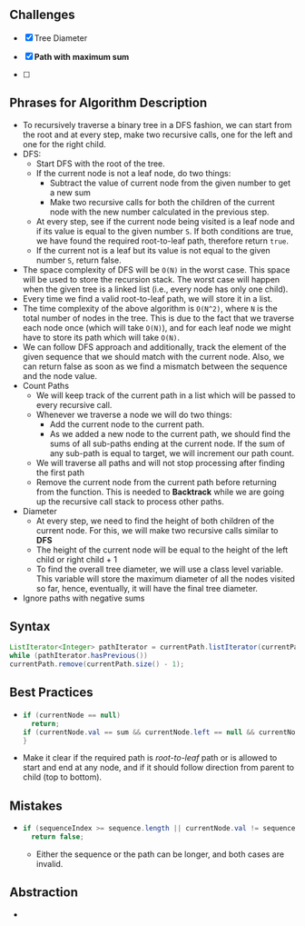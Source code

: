 ## Challenges

- [x] Tree Diameter
- [x] **Path with maximum sum**

- [ ] 

## Phrases for Algorithm Description

- To recursively traverse a binary tree in a DFS fashion, we can start from the root and at every step, make two recursive calls, one for the left and one for the right child.
- DFS:
  - Start DFS with the root of the tree.
  - If the current node is not a leaf node, do two things:
    - Subtract the value of current node from the given number to get a new sum
    - Make two recursive calls for both the children of the current node with the new number calculated in the previous step.
  - At every step, see if the current node being visited is a leaf node and if its value is equal to the given number `S`. If both conditions are true, we have found the required root-to-leaf path, therefore return `true`.
  - If the current not is a leaf but its value is not equal to the given number `S`, return false.
- The space complexity of DFS will be `O(N)` in the worst case. This space will be used to store the recursion stack. The worst case will happen when the given tree is a linked list (i.e., every node has only one child).
- Every time we find a valid root-to-leaf path, we will store it in a list.
- The time complexity of the above algorithm is `O(N^2)`, where `N` is the total number of nodes in the tree. This is due to the fact that we traverse each node once (which will take `O(N)`), and for each leaf node we might have to store its path which will take `O(N)`.
- We can follow DFS approach and additionally, track the element of the given sequence that we should match with the current node. Also, we can return false as soon as we find a mismatch between the sequence and the node value.
- Count Paths
  - We will keep track of the current path in a list which will be passed to every recursive call.
  - Whenever we traverse a node we will do two things:
    - Add the current node to the current path.
    - As we added a new node to the current path, we should find the sums of all sub-paths ending at the current node. If the sum of any sub-path is equal to target, we will increment our path count.
  - We will traverse all paths and will not stop processing after finding the first path
  - Remove the current node from the current path before returning from the function. This is needed to **Backtrack** while we are going up the recursive call stack to process other paths.
- Diameter
  - At every step, we need to find the height of both children of the current node. For this, we will make two recursive calls similar to **DFS**
  - The height of the current node will be equal to the height of the left child or right child + 1
  - To find the overall tree diameter, we will use a class level variable. This variable will store the maximum diameter of all the nodes visited so far, hence, eventually, it will have the final tree diameter.
- Ignore paths with negative sums

## Syntax

```java
ListIterator<Integer> pathIterator = currentPath.listIterator(currentPath.size());
while (pathIterator.hasPrevious())
currentPath.remove(currentPath.size() - 1);
```



## Best Practices

- ```java
  if (currentNode == null)
    return;
  if (currentNode.val == sum && currentNode.left == null && currentNode.right == null) {
  } 
  ```

- Make it clear if the required path is *root-to-leaf* path or is allowed to start and end at any node, and if it should follow direction from parent to child (top to bottom).

## Mistakes

- ```java
  if (sequenceIndex >= sequence.length || currentNode.val != sequence[sequenceIndex])
    return false;
  ```

  - Either the sequence or the path can be longer, and both cases are invalid.

## Abstraction

- 

